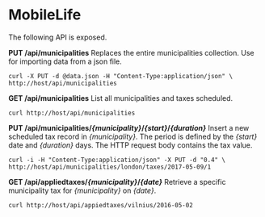 # MobileLife

The following API is exposed.

**PUT /api/municipalities**
Replaces the entire municipalities collection. Use for importing data from a json file.
```
curl -X PUT -d @data.json -H "Content-Type:application/json" \
http://host/api/municipalities
```
 
**GET /api/municipalities**
List all municipalities and taxes scheduled.
```
curl http://host/api/municipalities
```

**PUT /api/municipalities/_{municipality}_/_{start}_/_{duration}_**
Insert a new scheduled tax record in _{municipality}_. The period is defined by the _{start}_ date and _{duration}_ days. The HTTP request body contains the tax value.
```
curl -i -H "Content-Type:application/json" -X PUT -d "0.4" \
http://host/api/municipalities/london/taxes/2017-05-09/1
```

**GET /api/appliedtaxes/_{municipality}_/_{date}_**
Retrieve a specific municipality tax for _{municipality}_ on _{date}_.
```
curl http://host/api/appiedtaxes/vilnius/2016-05-02
```
